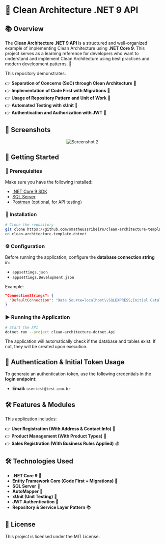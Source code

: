 # 📌 Clean Architecture .NET 9 API

## 📚 Overview
The **Clean Architecture .NET 9 API** is a structured and well-organized example of implementing Clean Architecture using **.NET Core 9**. This project serves as a learning reference for developers who want to understand and implement Clean Architecture using best practices and modern development patterns. 🚀

This repository demonstrates:

👉 **Separation of Concerns (SoC) through Clean Architecture** 🏰  
👉 **Implementation of Code First with Migrations** 🛂  
👉 **Usage of Repository Pattern and Unit of Work** 🔄  
👉 **Automated Testing with xUnit** 🧪  
👉 **Authentication and Authorization with JWT** 🔑   

## 🎼 Screenshots
<p align="center">
  <img src="https://github.com/user-attachments/assets/53ace5f6-274a-4d5e-b38f-e57d689db2f7" alt="Screenshot 2">
</p>

## 🚀 Getting Started

### 📝 Prerequisites
Make sure you have the following installed:
- [.NET Core 9 SDK](https://dotnet.microsoft.com/download/dotnet/9.0)
- [SQL Server](https://www.microsoft.com/en-us/sql-server/sql-server-downloads)
- [Postman](https://www.postman.com/) (optional, for API testing)

### 🔧 Installation
```bash
# Clone the repository
git clone https://github.com/omatheussribeiro/clean-architecture-template-dotnet.git
cd clean-architecture-template-dotnet
```

### ⚙️ Configuration
Before running the application, configure the **database connection string** in:
- `appsettings.json`
- `appsettings.Development.json`

Example:
```json
"ConnectionStrings": {
  "DefaultConnection": "Data Source=localhost\\SQLEXPRESS;Initial Catalog=clean-architecture-dotnet;Integrated Security=True;TrustServerCertificate=True"
}
```

### ▶️ Running the Application
```bash
# Start the API
dotnet run --project clean-architecture-dotnet.Api
```
The application will automatically check if the database and tables exist. If not, they will be created upon execution.

## 🔑 Authentication & Initial Token Usage
To generate an authentication token, use the following credentials in the **login endpoint**:
- **Email:** `usertest@test.com.br`

## 🛠️ Features & Modules
This application includes:

👉 **User Registration (With Address & Contact Info)** 👤  
👉 **Product Management (With Product Types)** 🛂  
👉 **Sales Registration (With Business Rules Applied)** 💰  

## 🛠️ Technologies Used
- **.NET Core 9** 🚀
- **Entity Framework Core (Code First + Migrations)** 🏰
- **SQL Server** 📂
- **AutoMapper** 🔄
- **xUnit (Unit Testing)** 🧪
- **JWT Authentication** 🔑
- **Repository & Service Layer Pattern** 📚

## 📄 License
This project is licensed under the MIT License.
